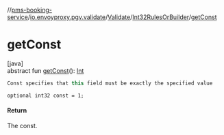 //[pms-booking-service](../../../../index.md)/[io.envoyproxy.pgv.validate](../../index.md)/[Validate](../index.md)/[Int32RulesOrBuilder](index.md)/[getConst](get-const.md)

# getConst

[java]\
abstract fun [getConst](get-const.md)(): [Int](https://kotlinlang.org/api/core/kotlin-stdlib/kotlin/-int/index.html)

```kotlin
Const specifies that this field must be exactly the specified value

```
`optional int32 const = 1;`

#### Return

The const.